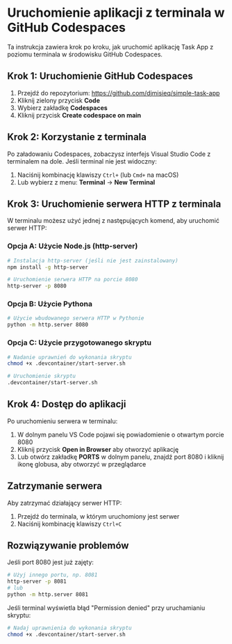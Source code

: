 # Uruchomienie aplikacji z terminala w GitHub Codespaces

Ta instrukcja zawiera krok po kroku, jak uruchomić aplikację Task App z poziomu terminala w środowisku GitHub Codespaces.

## Krok 1: Uruchomienie GitHub Codespaces

1. Przejdź do repozytorium: https://github.com/djmisieq/simple-task-app
2. Kliknij zielony przycisk **Code**
3. Wybierz zakładkę **Codespaces**
4. Kliknij przycisk **Create codespace on main**

## Krok 2: Korzystanie z terminala

Po załadowaniu Codespaces, zobaczysz interfejs Visual Studio Code z terminalem na dole. Jeśli terminal nie jest widoczny:

1. Naciśnij kombinację klawiszy `Ctrl+` (lub `Cmd+` na macOS)
2. Lub wybierz z menu: **Terminal** -> **New Terminal**

## Krok 3: Uruchomienie serwera HTTP z terminala

W terminalu możesz użyć jednej z następujących komend, aby uruchomić serwer HTTP:

### Opcja A: Użycie Node.js (http-server)

```bash
# Instalacja http-server (jeśli nie jest zainstalowany)
npm install -g http-server

# Uruchomienie serwera HTTP na porcie 8080
http-server -p 8080
```

### Opcja B: Użycie Pythona

```bash
# Użycie wbudowanego serwera HTTP w Pythonie
python -m http.server 8080
```

### Opcja C: Użycie przygotowanego skryptu

```bash
# Nadanie uprawnień do wykonania skryptu
chmod +x .devcontainer/start-server.sh

# Uruchomienie skryptu
.devcontainer/start-server.sh
```

## Krok 4: Dostęp do aplikacji

Po uruchomieniu serwera w terminalu:

1. W dolnym panelu VS Code pojawi się powiadomienie o otwartym porcie 8080
2. Kliknij przycisk **Open in Browser** aby otworzyć aplikację
3. Lub otwórz zakładkę **PORTS** w dolnym panelu, znajdź port 8080 i kliknij ikonę globusa, aby otworzyć w przeglądarce

## Zatrzymanie serwera

Aby zatrzymać działający serwer HTTP:

1. Przejdź do terminala, w którym uruchomiony jest serwer
2. Naciśnij kombinację klawiszy `Ctrl+C`

## Rozwiązywanie problemów

Jeśli port 8080 jest już zajęty:

```bash
# Użyj innego portu, np. 8081
http-server -p 8081
# lub
python -m http.server 8081
```

Jeśli terminal wyświetla błąd "Permission denied" przy uruchamianiu skryptu:

```bash
# Nadaj uprawnienia do wykonania skryptu
chmod +x .devcontainer/start-server.sh
```